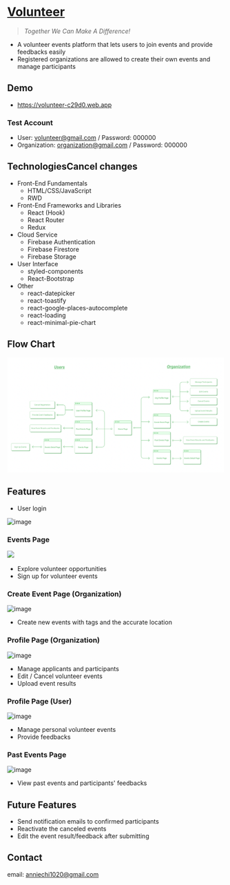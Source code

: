# [Volunteer](https://volunteer-c29d0.web.app)

> _Together We Can Make A Difference!_

- A volunteer events platform that lets users to join events and provide feedbacks easily
- Registered organizations are allowed to create their own events and manage participants

## Demo

- https://volunteer-c29d0.web.app

### Test Account

- User: volunteer@gmail.com / Password: 000000
- Organization: organization@gmail.com / Password: 000000

## TechnologiesCancel changes

- Front-End Fundamentals
  - HTML/CSS/JavaScript
  - RWD
- Front-End Frameworks and Libraries
  - React (Hook)
  - React Router
  - Redux
- Cloud Service
  - Firebase Authentication
  - Firebase Firestore
  - Firebase Storage
- User Interface
  - styled-components
  - React-Bootstrap
- Other
  - react-datepicker
  - react-toastify
  - react-google-places-autocomplete
  - react-loading
  - react-minimal-pie-chart

## Flow Chart

![image](./README/flow-chart.png)

## Features

- User login

![image](./README/login.gif)

### Events Page

<img src="https://s6.gifyu.com/images/signup.gif" width="700">

- Explore volunteer opportunities
- Sign up for volunteer events

### Create Event Page (Organization)

![image](./README/create-event.gif)

- Create new events with tags and the accurate location

### Profile Page (Organization)

![image](./README/management.gif)

- Manage applicants and participants
- Edit / Cancel volunteer events
- Upload event results

### Profile Page (User)

![image](./README/comment.gif)

- Manage personal volunteer events
- Provide feedbacks

### Past Events Page

![image](./README/past-events.gif)

- View past events and participants' feedbacks

## Future Features

- Send notification emails to confirmed participants
- Reactivate the canceled events
- Edit the event result/feedback after submitting

## Contact

email: anniechi1020@gmail.com
